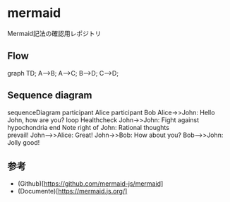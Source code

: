 # mermaid
Mermaid記法の確認用レポジトリ

## Flow

graph TD;
    A-->B;
    A-->C;
    B-->D;
    C-->D;

## Sequence diagram

sequenceDiagram
    participant Alice
    participant Bob
    Alice->>John: Hello John, how are you?
    loop Healthcheck
        John->>John: Fight against hypochondria
    end
    Note right of John: Rational thoughts <br/>prevail!
    John-->>Alice: Great!
    John->>Bob: How about you?
    Bob-->>John: Jolly good!

## 参考

* (Github)[https://github.com/mermaid-js/mermaid]
* (Documente)[https://mermaid.js.org/]
